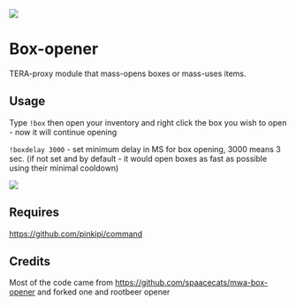 <img src=http://i.cubeupload.com/rF27Xw.jpg>

# Box-opener
TERA-proxy module that mass-opens boxes or mass-uses items.

## Usage
Type `!box` then open your inventory and right click the box you wish to open - now it will continue opening

`!boxdelay 3000` - set minimum delay in MS for box opening, 3000 means 3 sec. (if not set and by default - it would open boxes as fast as possible using their minimal cooldown)

<img src=http://i.cubeupload.com/Sr7lEW.jpg>

## Requires
https://github.com/pinkipi/command

## Credits
Most of the code came from https://github.com/spaacecats/mwa-box-opener and forked one and rootbeer opener
